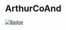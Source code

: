 # ArthurCoAnd
<a href="LICENSE">![Badge](https://img.shields.io/badge/license-BeerWare-yellow?style=for-the-badge)</a> 
